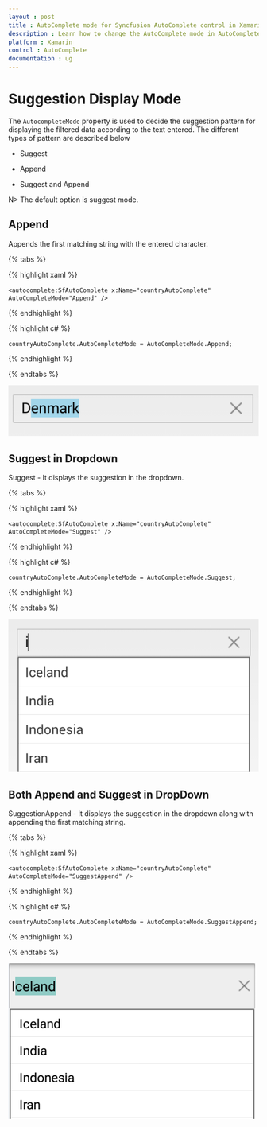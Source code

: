 ```yaml
---
layout : post
title : AutoComplete mode for Syncfusion AutoComplete control in Xamarin.Forms
description : Learn how to change the AutoComplete mode in AutoComplete
platform : Xamarin
control : AutoComplete
documentation : ug
---
```


# Suggestion Display Mode

The `AutocompleteMode` property is used to decide the suggestion pattern for displaying the filtered data according to the text entered. The different types of pattern are described below

* Suggest

* Append

* Suggest and Append

N> The default option is suggest mode.

## Append

Appends the first matching string with the entered character.

{% tabs %}

{% highlight xaml %}

  	<autocomplete:SfAutoComplete x:Name="countryAutoComplete" AutoCompleteMode="Append" />
		  
{% endhighlight %}

{% highlight c# %}
	
	countryAutoComplete.AutoCompleteMode = AutoCompleteMode.Append;
	 
{% endhighlight %}

{% endtabs %}

![](images/autocompletemode.png)

## Suggest in Dropdown

Suggest - It displays the suggestion in the dropdown.

{% tabs %}

{% highlight xaml %}

  	<autocomplete:SfAutoComplete x:Name="countryAutoComplete" AutoCompleteMode="Suggest" />
		  
{% endhighlight %}

{% highlight c# %}
	
	countryAutoComplete.AutoCompleteMode = AutoCompleteMode.Suggest;
	 
{% endhighlight %}

{% endtabs %}

![](images/autocompletesource.png)

## Both Append and Suggest in DropDown

SuggestionAppend - It displays the suggestion in the dropdown along with appending the first matching string.
	
{% tabs %}	

{% highlight xaml %}

  	<autocomplete:SfAutoComplete x:Name="countryAutoComplete" AutoCompleteMode="SuggestAppend" />
		  
{% endhighlight %}

	
{% highlight c# %}
	
	countryAutoComplete.AutoCompleteMode = AutoCompleteMode.SuggestAppend;
	 
{% endhighlight %}

{% endtabs %}

![](images/suggestappend.png)
 
